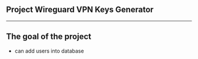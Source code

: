 ## Project Wireguard VPN Keys Generator
--- 
## The goal of the project
* can add users into database
